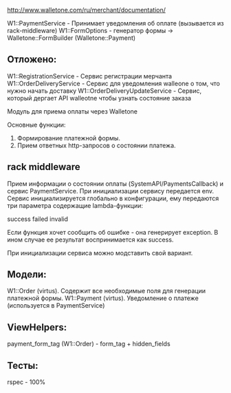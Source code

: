 http://www.walletone.com/ru/merchant/documentation/


W1::PaymentService - Принимает уведомления об оплате (вызывается из rack-middleware)
W1::FormOptions - генератор формы -> Walletone::FormBuilder (Walletone::Payment)


## Отложено:

W1::RegistrationService - Сервис регистрации мерчанта
W1::OrderDeliveryService - Сервис для уведомления walleone о том, что нужно начать доставку
W1::OrderDeliveryUpdateService - Сервис, который дергает API walleotne чтобы узнать состояние заказа

Модуль для приема оплаты через Walletone

Основные функции:

1. Формирование платежной формы.
2. Прием ответных http-запросов о состоянии платежа.

## rack middleware

Прием информации о состоянии оплаты (SystemAPI/PaymentsCallback) и сервис PaymentService. При инициализации сервису передается env.
Сервис инициализируется глобально в конфигурации, ему передаются три параметра содержащие lambda-функции:

success
failed
invalid 

Если функция хочет сообщить об ошибке - она генерирует exception. В ином случае ее результат воспринимается как success.

При инициализации сервиса можно модставить свой вариант.

## Модели:

 W1::Order (virtus). Содержит все необходимые поля для генерации платежной формы.
 W1::Payment (virtus). Уведомление о платеже (используется в PaymentService)

## ViewHelpers:

payment_form_tag (W1::Order) - form_tag + hidden_fields

## Тесты:

rspec - 100%

